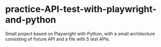 # practice-API-test-with-playwright-and-python
Small project based on Playwright with Python, with a small architecture consisting of fixture API and a file with 5 test APIs.
